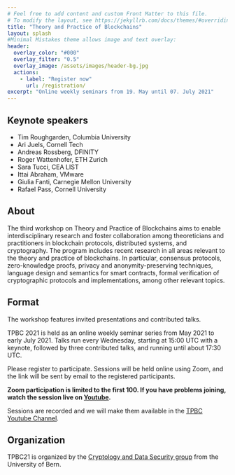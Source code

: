 ```yaml
---
# Feel free to add content and custom Front Matter to this file.
# To modify the layout, see https://jekyllrb.com/docs/themes/#overriding-theme-defaults
title: "Theory and Practice of Blockchains"
layout: splash
#Minimal Mistakes theme allows image and text overlay:
header:
  overlay_color: "#000"
  overlay_filter: "0.5"
  overlay_image: /assets/images/header-bg.jpg
  actions:
    - label: "Register now"
      url: /registration/
excerpt: "Online weekly seminars from 19. May until 07. July 2021"
--- 
```




## Keynote speakers

* Tim Roughgarden, Columbia University
* Ari Juels, Cornell Tech
* Andreas Rossberg, DFINITY
* Roger Wattenhofer, ETH Zurich
* Sara Tucci, CEA LIST
* Ittai Abraham, VMware
* Giulia Fanti, Carnegie Mellon University
* Rafael Pass, Cornell University


## About

The third workshop on Theory and Practice of Blockchains aims to enable interdisciplinary research and foster collaboration among theoreticians and practitioners in blockchain protocols, distributed systems, and cryptography.
The program includes recent research in all areas relevant to the theory and practice of blockchains.  In particular, consensus protocols, zero-knowledge proofs, privacy and anonymity-preserving techniques, language design and semantics for smart contracts, formal verification of cryptographic protocols and implementations, among other relevant topics.


## Format

The workshop features invited presentations and contributed talks.

TPBC 2021 is held as an online weekly seminar series from May 2021 to early
July 2021.  Talks run every Wednesday, starting at 15:00 UTC with a keynote,
followed by three contributed talks, and running until about 17:30 UTC.

Please register to participate.  Sessions will be held online using Zoom, and the link will be sent by email to the registered participants.

**Zoom participation is limited to the first 100. If you have problems joining, watch the session live on [Youtube](https://www.youtube.com/channel/UC_twxak5nXJrG-krI2c8YJA/featured).**

Sessions are recorded and we will make them available in the [TPBC Youtube Channel](https://www.youtube.com/channel/UC_twxak5nXJrG-krI2c8YJA/featured).


## Organization

TPBC21 is organized by the [Cryptology and Data Security group](https://crypto.unibe.ch/) from the University of Bern.
